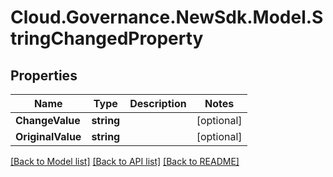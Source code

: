 # Cloud.Governance.NewSdk.Model.StringChangedProperty
## Properties

Name | Type | Description | Notes
------------ | ------------- | ------------- | -------------
**ChangeValue** | **string** |  | [optional] 
**OriginalValue** | **string** |  | [optional] 

[[Back to Model list]](../README.md#documentation-for-models) [[Back to API list]](../README.md#documentation-for-api-endpoints) [[Back to README]](../README.md)

